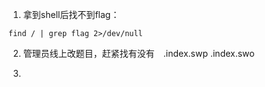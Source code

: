 1. 拿到shell后找不到flag：
```
find / | grep flag 2>/dev/null
```

2. 管理员线上改题目，赶紧找有没有　.index.swp .index.swo 

3. 